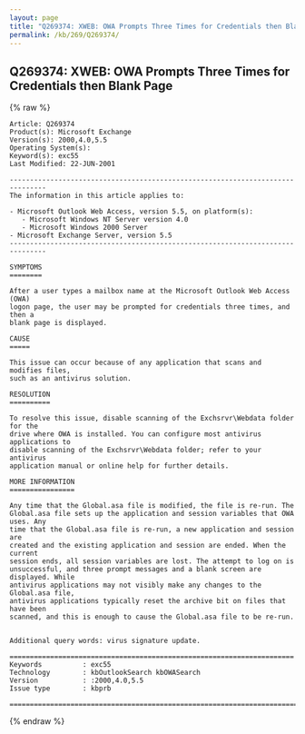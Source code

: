 ```yaml
---
layout: page
title: "Q269374: XWEB: OWA Prompts Three Times for Credentials then Blank Page"
permalink: /kb/269/Q269374/
---
```


## Q269374: XWEB: OWA Prompts Three Times for Credentials then Blank Page

{% raw %}

	Article: Q269374
	Product(s): Microsoft Exchange
	Version(s): 2000,4.0,5.5
	Operating System(s): 
	Keyword(s): exc55
	Last Modified: 22-JUN-2001
	
	-------------------------------------------------------------------------------
	The information in this article applies to:
	
	- Microsoft Outlook Web Access, version 5.5, on platform(s):
	   - Microsoft Windows NT Server version 4.0 
	   - Microsoft Windows 2000 Server 
	- Microsoft Exchange Server, version 5.5 
	-------------------------------------------------------------------------------
	
	SYMPTOMS
	========
	
	After a user types a mailbox name at the Microsoft Outlook Web Access (OWA)
	logon page, the user may be prompted for credentials three times, and then a
	blank page is displayed.
	
	CAUSE
	=====
	
	This issue can occur because of any application that scans and modifies files,
	such as an antivirus solution.
	
	RESOLUTION
	==========
	
	To resolve this issue, disable scanning of the Exchsrvr\Webdata folder for the
	drive where OWA is installed. You can configure most antivirus applications to
	disable scanning of the Exchsrvr\Webdata folder; refer to your antivirus
	application manual or online help for further details.
	
	MORE INFORMATION
	================
	
	Any time that the Global.asa file is modified, the file is re-run. The
	Global.asa file sets up the application and session variables that OWA uses. Any
	time that the Global.asa file is re-run, a new application and session are
	created and the existing application and session are ended. When the current
	session ends, all session variables are lost. The attempt to log on is
	unsuccessful, and three prompt messages and a blank screen are displayed. While
	antivirus applications may not visibly make any changes to the Global.asa file,
	antivirus applications typically reset the archive bit on files that have been
	scanned, and this is enough to cause the Global.asa file to be re-run.
	
	
	Additional query words: virus signature update.
	
	======================================================================
	Keywords          : exc55 
	Technology        : kbOutlookSearch kbOWASearch
	Version           : :2000,4.0,5.5
	Issue type        : kbprb
	
	=============================================================================
	

{% endraw %}
